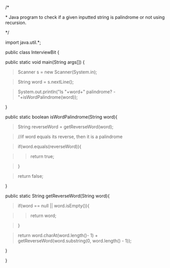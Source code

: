 /\*

\* Java program to check if a given inputted string is palindrome or not
using recursion.

\*/

import java.util.\*;

public class InterviewBit {

public static void main(String args\[\]) {

> Scanner s = new Scanner(System.in);

> String word = s.nextLine();

> System.out.println(\"Is \"+word+\" palindrome? -
\"+isWordPalindrome(word));

}

public static boolean isWordPalindrome(String word){

> String reverseWord = getReverseWord(word);

> //if word equals its reverse, then it is a palindrome

> if(word.equals(reverseWord)){

>> return true;

> }

> return false;

}

public static String getReverseWord(String word){

> if(word == null \|\| word.isEmpty()){

>> return word;

> }

>

> return word.charAt(word.length()- 1) +
getReverseWord(word.substring(0, word.length() - 1));

}

}